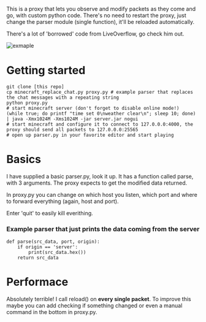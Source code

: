 This is a proxy that lets you observe and modify packets as they come and go, with custom python code. There's no need to restart the proxy, just change the parser module (single function), it'll be reloaded automatically.

There's a lot of 'borrowed' code from LiveOverflow, go check him out.

![exmaple](https://cukii.me/stjo/other/mc_proxy_chat_1.png)

# Getting started
```
git clone [this repo]
cp minecraft_replace_chat.py proxy.py # example parser that replaces the chat messages with a repeating string
python proxy.py
# start minecraft server (don't forget to disable online mode!)
(while true; do printf "time set 0\nweather clear\n"; sleep 10; done) | java -Xmx1024M -Xms1024M -jar server.jar nogui
# start minecraft and configure it to connect to 127.0.0.0:4000, the proxy should send all packets to 127.0.0.0:25565
# open up parser.py in your favorite editor and start playing
```

# Basics
I have supplied a basic parser.py, look it up. It has a function called parse, with 3 arguments. The proxy expects to get the modified data returned.

In proxy.py you can change on which host you listen, which port and where to forward everything (again, host and port).

Enter 'quit' to easily kill everithing.

### Example parser that just prints the data coming from the server
```
def parse(src_data, port, origin):
    if origin == 'server':
        print(src_data.hex())
    return src_data
```

# Performace
Absolutely terrible! I call reload() on **every single packet**. To improve this maybe you can add checking if something changed or even a manual command in the bottom in proxy.py.
